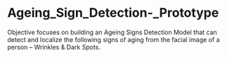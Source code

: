 # Ageing_Sign_Detection-_Prototype
Objective  focuses on building an Ageing Signs Detection Model that  can detect and localize the following signs of aging from the facial image of a person  – Wrinkles &amp; Dark Spots.
